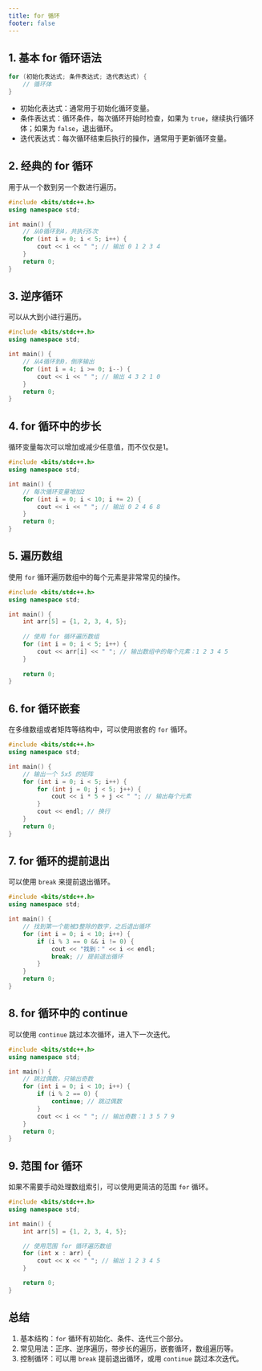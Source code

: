```yaml
---
title: for 循环
footer: false
---
```


## 1. 基本 for 循环语法
```cpp
for (初始化表达式; 条件表达式; 迭代表达式) {
    // 循环体
}
```
- 初始化表达式：通常用于初始化循环变量。
- 条件表达式：循环条件，每次循环开始时检查，如果为 `true`，继续执行循环体；如果为 `false`，退出循环。
- 迭代表达式：每次循环结束后执行的操作，通常用于更新循环变量。

## 2. 经典的 for 循环

用于从一个数到另一个数进行遍历。
```cpp
#include <bits/stdc++.h>
using namespace std;

int main() {
    // 从0循环到4，共执行5次
    for (int i = 0; i < 5; i++) {
        cout << i << " "; // 输出 0 1 2 3 4
    }
    return 0;
}
```

## 3. 逆序循环

可以从大到小进行遍历。
```cpp
#include <bits/stdc++.h>
using namespace std;

int main() {
    // 从4循环到0，倒序输出
    for (int i = 4; i >= 0; i--) {
        cout << i << " "; // 输出 4 3 2 1 0
    }
    return 0;
}
```

## 4. for 循环中的步长

循环变量每次可以增加或减少任意值，而不仅仅是1。
```cpp
#include <bits/stdc++.h>
using namespace std;

int main() {
    // 每次循环变量增加2
    for (int i = 0; i < 10; i += 2) {
        cout << i << " "; // 输出 0 2 4 6 8
    }
    return 0;
}
```

## 5. 遍历数组

使用 `for` 循环遍历数组中的每个元素是非常常见的操作。
```cpp
#include <bits/stdc++.h>
using namespace std;

int main() {
    int arr[5] = {1, 2, 3, 4, 5};
    
    // 使用 for 循环遍历数组
    for (int i = 0; i < 5; i++) {
        cout << arr[i] << " "; // 输出数组中的每个元素：1 2 3 4 5
    }
    
    return 0;
}
```

## 6. for 循环嵌套

在多维数组或者矩阵等结构中，可以使用嵌套的 `for` 循环。
```cpp
#include <bits/stdc++.h>
using namespace std;

int main() {
    // 输出一个 5x5 的矩阵
    for (int i = 0; i < 5; i++) {
        for (int j = 0; j < 5; j++) {
            cout << i * 5 + j << " "; // 输出每个元素
        }
        cout << endl; // 换行
    }
    return 0;
}
```

## 7. for 循环的提前退出

可以使用 `break` 来提前退出循环。
```cpp
#include <bits/stdc++.h>
using namespace std;

int main() {
    // 找到第一个能被3整除的数字，之后退出循环
    for (int i = 0; i < 10; i++) {
        if (i % 3 == 0 && i != 0) {
            cout << "找到：" << i << endl;
            break; // 提前退出循环
        }
    }
    return 0;
}
```

## 8. for 循环中的 continue

可以使用 `continue` 跳过本次循环，进入下一次迭代。
```cpp
#include <bits/stdc++.h>
using namespace std;

int main() {
    // 跳过偶数，只输出奇数
    for (int i = 0; i < 10; i++) {
        if (i % 2 == 0) {
            continue; // 跳过偶数
        }
        cout << i << " "; // 输出奇数：1 3 5 7 9
    }
    return 0;
}
```

## 9. 范围 for 循环

如果不需要手动处理数组索引，可以使用更简洁的范围 `for` 循环。
```cpp
#include <bits/stdc++.h>
using namespace std;

int main() {
    int arr[5] = {1, 2, 3, 4, 5};

    // 使用范围 for 循环遍历数组
    for (int x : arr) {
        cout << x << " "; // 输出 1 2 3 4 5
    }

    return 0;
}
```

## 总结
1.	基本结构：`for` 循环有初始化、条件、迭代三个部分。
2.	常见用法：正序、逆序遍历，带步长的遍历，嵌套循环，数组遍历等。
3.	控制循环：可以用 `break` 提前退出循环，或用 `continue` 跳过本次迭代。
